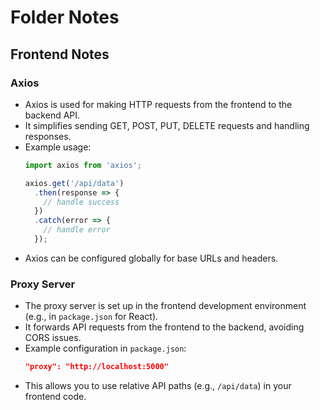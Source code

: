 # Folder Notes

## Frontend Notes

### Axios
- Axios is used for making HTTP requests from the frontend to the backend API.
- It simplifies sending GET, POST, PUT, DELETE requests and handling responses.
- Example usage:
  ```js
  import axios from 'axios';

  axios.get('/api/data')
    .then(response => {
      // handle success
    })
    .catch(error => {
      // handle error
    });
  ```
- Axios can be configured globally for base URLs and headers.

### Proxy Server
- The proxy server is set up in the frontend development environment (e.g., in `package.json` for React).
- It forwards API requests from the frontend to the backend, avoiding CORS issues.
- Example configuration in `package.json`:
  ```json
  "proxy": "http://localhost:5000"
  ```
- This allows you to use relative API paths (e.g., `/api/data`) in your frontend code.

